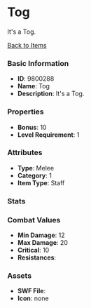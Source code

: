 # Tog

It's a Tog.

[Back to Items](../items.md)

### Basic Information

- **ID**: 9800288
- **Name**: Tog
- **Description**: It&#039;s a Tog.

### Properties

- **Bonus**: 10
- **Level Requirement**: 1

### Attributes

- **Type**: Melee     
- **Category**: 1
- **Item Type**: Staff

### Stats


### Combat Values

- **Min Damage**: 12
- **Max Damage**: 20
- **Critical**: 10
- **Resistances**: 

### Assets

- **SWF File**: 
- **Icon**: none

